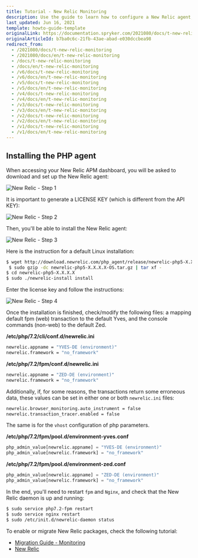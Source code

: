 ```yaml
---
title: Tutorial - New Relic Monitoring
description: Use the guide to learn how to configure a New Relic agent, including on Linux,  and then test it.
last_updated: Jun 16, 2021
template: howto-guide-template
originalLink: https://documentation.spryker.com/2021080/docs/t-new-relic-monitoring
originalArticleId: b7ba0c6c-21fb-43ae-abad-e030dccbea98
redirect_from:
  - /2021080/docs/t-new-relic-monitoring
  - /2021080/docs/en/t-new-relic-monitoring
  - /docs/t-new-relic-monitoring
  - /docs/en/t-new-relic-monitoring
  - /v6/docs/t-new-relic-monitoring
  - /v6/docs/en/t-new-relic-monitoring
  - /v5/docs/t-new-relic-monitoring
  - /v5/docs/en/t-new-relic-monitoring
  - /v4/docs/t-new-relic-monitoring
  - /v4/docs/en/t-new-relic-monitoring
  - /v3/docs/t-new-relic-monitoring
  - /v3/docs/en/t-new-relic-monitoring
  - /v2/docs/t-new-relic-monitoring
  - /v2/docs/en/t-new-relic-monitoring
  - /v1/docs/t-new-relic-monitoring
  - /v1/docs/en/t-new-relic-monitoring
---
```


## Installing the PHP agent

When accessing your New Relic APM dashboard, you will be asked to download and set up the New Relic agent:

![New Relic - Step 1](https://spryker.s3.eu-central-1.amazonaws.com/docs/Tutorials/Advanced/Tutorial+New+Relic+Monitoring/newrelic-step1.png) 

It is important to generate a LICENSE KEY (which is different from the API KEY):

![New Relic - Step 2](https://spryker.s3.eu-central-1.amazonaws.com/docs/Tutorials/Advanced/Tutorial+New+Relic+Monitoring/newrelic-step2.png) 

Then, you'll be able to install the New Relic agent:

![New Relic - Step 3](https://spryker.s3.eu-central-1.amazonaws.com/docs/Tutorials/Advanced/Tutorial+New+Relic+Monitoring/newrelic-step3.png) 

Here is the instruction for a default Linux installation:

```bash
$ wget http://download.newrelic.com/php_agent/release/newrelic-php5-X.X.X.X-OS.tar.gz
 $ sudo gzip -dc newrelic-php5-X.X.X.X-OS.tar.gz | tar xf -
$ cd newrelic-php5-X.X.X.X
$ sudo ./newrelic-install install
```

Enter the license key  and follow the instructions:

![New Relic - Step 4](https://spryker.s3.eu-central-1.amazonaws.com/docs/Tutorials/Advanced/Tutorial+New+Relic+Monitoring/newrelic-step4.png) 

Once the installation is finished,  check/modify the following files: a mapping default fpm (web) transaction to the default Yves, and the console commands (non-web) to the default Zed.

**/etc/php/7.2/cli/conf.d/newrelic.ini**

```bash
newrelic.appname = "YVES-DE (environment)"
newrelic.framework = "no_framework"
```

**/etc/php/7.2/fpm/conf.d/newrelic.ini**

```bash
newrelic.appname = "ZED-DE (environment)"
newrelic.framework = "no_framework"
```

Additionally, if, for some reasons, the transactions return some erroneous data, these values can be set in either one or both `newrelic.ini` files:

```bash
newrelic.browser_monitoring.auto_instrument = false
newrelic.transaction_tracer.enabled = false
```

The same is for the `vhost` configuration of php parameters.

**/etc/php/7.2/fpm/pool.d/environment-yves.conf**

```php
php_admin_value[newrelic.appname] = "YVES-DE (environment)"
php_admin_value[newrelic.framework] = "no_framework"
```

**/etc/php/7.2/fpm/pool.d/environment-zed.conf**

```php
php_admin_value[newrelic.appname] = "ZED-DE (environment)"
php_admin_value[newrelic.framework] = "no_framework"
```

In the end, you'll need to restart `fpm` and `Nginx`, and check that the New Relic daemon is up and running:

```bash
$ sudo service php7.2-fpm restart
$ sudo service nginx restart
$ sudo /etc/init.d/newrelic-daemon status
```

To enable or migrate New Relic packages, check the following tutorial:

* [Migration Guide - Monitoring](/docs/scos/dev/module-migration-guides/migration-guide-monitoring.html)
* [New Relic](/docs/scos/user/technology-partners/{{site.version}}/operational-tools-monitoring-legal-etc/new-relic.html)
